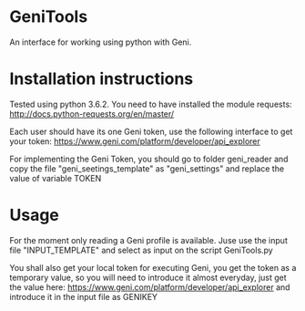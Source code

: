 # GeniTools
An interface for working using python with Geni.

# Installation instructions

Tested using python 3.6.2. You need to have installed the module requests: http://docs.python-requests.org/en/master/

Each user should have its one Geni token, use the following interface to get your token: https://www.geni.com/platform/developer/api_explorer

For implementing the Geni Token, you should go to folder geni_reader and copy the file "geni_seetings_template" as "geni_settings" and replace the value of variable TOKEN

# Usage

For the moment only reading a Geni profile is available. Juse use the input file "INPUT_TEMPLATE" and select as input on the script GeniTools.py

You shall also get your local token for executing Geni, you get the token as a temporary value, so you will need to introduce it almost everyday, just get the value here: https://www.geni.com/platform/developer/api_explorer and introduce it in the input file as GENIKEY
